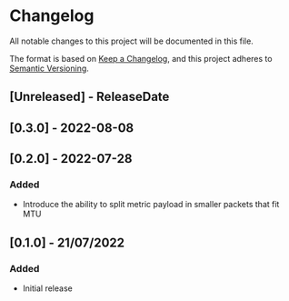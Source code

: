# Changelog
All notable changes to this project will be documented in this file.

The format is based on [Keep a Changelog](https://keepachangelog.com/en/1.0.0/),
and this project adheres to [Semantic Versioning](https://semver.org/spec/v2.0.0.html).

<!-- next-header -->

## [Unreleased] - ReleaseDate

## [0.3.0] - 2022-08-08


## [0.2.0] - 2022-07-28
### Added
- Introduce the ability to split metric payload in smaller packets that fit MTU


## [0.1.0] - 21/07/2022
### Added
- Initial release

